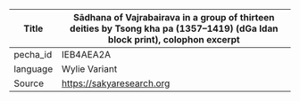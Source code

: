 |Title | Sādhana of Vajrabairava in a group of thirteen deities by Tsong kha pa (1357–1419) (dGa ldan block print), colophon excerpt 
| --- | --- 
|pecha_id | IEB4AEA2A
|language | Wylie Variant
|Source | https://sakyaresearch.org